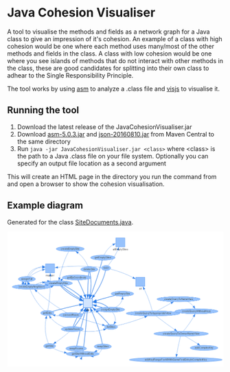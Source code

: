 # Java Cohesion Visualiser
A tool to visualise the methods and fields as a network graph for a Java class to give an impression of it's cohesion.  An example of a class with high cohesion would be one where each method uses many/most of the other methods and fields in the class.  A class with low cohesion would be one where you see islands of methods that do not interact with other methods in the class, these are good candidates for splitting into their own class to adhear to the Single Responsibility Principle.

The tool works by using [asm]() to analyze a .class file and [visjs](http://visjs.org/) to visualise it.

## Running the tool
1. Download the latest release of the JavaCohesionVisualiser.jar
2. Download [asm-5.0.3.jar](http://search.maven.org/remotecontent?filepath=org/ow2/asm/asm/5.0.3/asm-5.0.3.jar) and [json-20160810.jar](http://search.maven.org/remotecontent?filepath=org/json/json/20160810/json-20160810.jar) from Maven Central to the same directory
3. Run `java -jar JavaCohesionVisualiser.jar <class>` where &lt;class> is the path to a Java .class file on your file system. Optionally you can specify an output file location as a second argument

This will create an HTML page in the directory you run the command from and open a browser to show the cohesion visualisation. 

## Example diagram
Generated for the class [SiteDocuments.java](https://github.com/gameontext/gameon-map/blob/master/map-app/src/main/java/org/gameontext/map/db/SiteDocuments.java).

![cohesion diagram for SiteDocuments.java](example.png)
